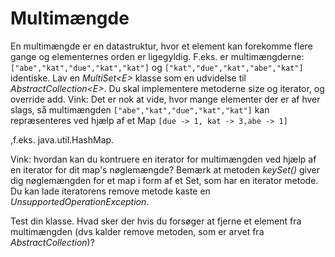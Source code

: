 # Multimængde
En multimængde er en datastruktur, hvor et element kan forekomme flere gange og elementernes orden er ligegyldig. F.eks. er multimængderne:
``["abe","kat","due","kat","kat"]`` og ``["kat","due","kat","abe","kat"]`` identiske. Lav en *MultiSet\<E\>* klasse som en udvidelse til *AbstractCollection\<E\>*. Du skal implementere metoderne size og iterator, og override add.
Vink: Det er nok at vide, hvor mange elementer der er af hver slags, så multimængden ``["abe","kat","due","kat","kat"]`` kan repræsenteres ved hjælp af et Map ``[due -> 1, kat -> 3,abe -> 1]``

,f.eks. java.util.HashMap.

Vink: hvordan kan du kontruere en iterator for multimængden ved hjælp af en iterator for dit map's nøglemængde? Bemærk at metoden *keySet()* giver dig nøglemængden for et map i form af et Set, som har en iterator metode. Du kan lade iteratorens remove metode kaste en *UnsupportedOperationException*.

Test din klasse. Hvad sker der hvis du forsøger at fjerne et element fra multimængden (dvs kalder remove metoden, som er arvet fra *AbstractCollection*)?